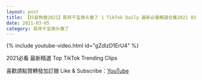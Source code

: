 ```yaml
---
layout: post
title: 【抖音熱搜2021】易烊千玺换头像了 1 TikTok Daily 最新必看精選合集2021 03 05
date: 2021-03-05
category: 易烊千玺换头像了
---
```


{% include youtube-video.html id="gZdlzD1ErU4" %}

2021必看 最新精選 Top TikTok Trending Clips

喜歡請點贊轉發加訂閱 Like & Subscribe：[YouTube](https://www.youtube.com/channel/UCAoR7VcanIPd04uEq_GIylA/videos)


